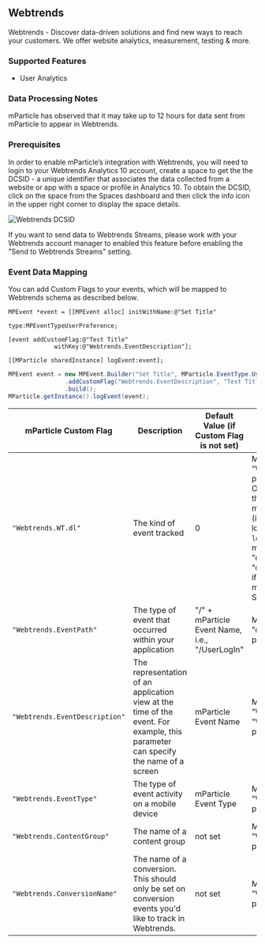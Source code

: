 
## Webtrends

Webtrends - Discover data-driven solutions and find new ways to reach your customers. We offer website analytics, measurement, testing & more.

### Supported Features
* User Analytics

### Data Processing Notes

mParticle has observed that it may take up to 12 hours for data sent from mParticle to appear in Webtrends.

### Prerequisites

In order to enable mParticle’s integration with Webtrends, you will need to login to your Webtrends Analytics 10 account, create a space to get the the DCSID - a unique identifier that associates the data collected from a website or app with a space or profile in Analytics 10.  To obtain the DCSID, click on the space from the Spaces dashboard and then click the info icon in the upper right corner to display the space details.  

![Webtrends DCSID](webtrends-dcsid.png)


If you want to send data to Webtrends Streams, please work with your Webtrends account manager to enabled this feature before enabling the "Send to Webtrends Streams" setting.

### Event Data Mapping

You can add Custom Flags to your events, which will be mapped to Webtrends schema as described below.

~~~objc
MPEvent *event = [[MPEvent alloc] initWithName:@"Set Title"
                                          type:MPEventTypeUserPreference;

[event addCustomFlag:@"Test Title"
             withKey:@"Webtrends.EventDescription"];

[[MParticle sharedInstance] logEvent:event];
~~~


~~~java
MPEvent event = new MPEvent.Builder("Set Title", MParticle.EventType.UserPreference)
                .addCustomFlag("Webtrends.EventDescription", "Test Title")
                .build();
MParticle.getInstance().logEvent(event);
~~~

| mParticle Custom Flag | Description | Default Value (if Custom Flag is not set) | Mapping to Webtrends parameters
|---|---|---|---|
|`"Webtrends.WT.dl"` | The kind of event tracked | 0 | Map to the "WT.dl" parameter.  <br>Only applies to the AppEvent message types (i.e., events logged by `logEvent` SDK method or "event_type" = "custom_event" if sent to mParticle via S2S API)
|`"Webtrends.EventPath"` | The type of event that occurred within your application | "/" + mParticle Event Name, i.e., "/UserLogIn" | Map to the "dcsuri" parameter
|`"Webtrends.EventDescription"` | The representation of an application view at the time of the event. For example, this parameter can specify the name of a screen | mParticle Event Name | Map to the "WT.ti" and "WT.pi" parameters
|`"Webtrends.EventType"` | The type of event activity on a mobile device | mParticle Event Type | Map to the "WT.ev" parameter
|`"Webtrends.ContentGroup"` | The name of a content group | not set | Map to the "WT.cg_n" parameter
|`"Webtrends.ConversionName"` | The name of a conversion. This should only be set on conversion events you'd like to track in Webtrends.| not set | Map to the "WT.conv" parameter

